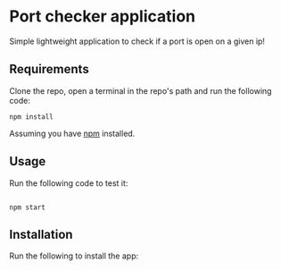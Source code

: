 # Port checker application

Simple lightweight application to check if a port is open on a given ip!

## Requirements
Clone the repo, open a terminal in the repo's path and run the following code:
```
npm install
```
Assuming you have [npm](https://www.npmjs.com) installed.

## Usage

Run the following code to test it:

```

npm start

```
## Installation

Run the following to install the app:

```

```